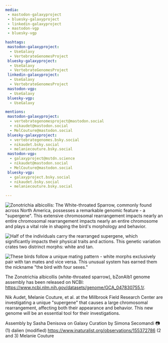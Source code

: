 ```yaml
---
media:
 - mastodon-galaxyproject
 - bluesky-galaxyproject
 - linkedin-galaxyproject
 - mastodon-vgp
 - bluesky-vgp

hashtags:
 mastodon-galaxyproject:
  - UseGalaxy
  - VertebrateGenomesProject
 bluesky-galaxyproject:
  - UseGalaxy
  - VertebrateGenomesProject
 linkedin-galaxyproject:
  - UseGalaxy
  - VertebrateGenomesProject
 mastodon-vgp:
  - UseGalaxy
 bluesky-vgp:
  - UseGalaxy

mentions:
 mastodon-galaxyproject:
  - vertebrategenomesproject@mastodon.social
  - nikaudet@mastodon.social
  - MelCouture@mastodon.social
 bluesky-galaxyproject:
  - vertebrategenomes.bsky.social
  - nikaudet.bsky.social
  - melaniecouture.bsky.social
 mastodon-vgp:
  - galaxyproject@mstdn.science
  - nikaudet@mastodon.social
  - MelCouture@mastodon.social
 bluesky-vgp:
  - galaxyproject.bsky.social
  - nikaudet.bsky.social
  - melaniecouture.bsky.social

---
```


![Zonotrichia albicollis: The White-throated Sparrow, commonly found across North America, possesses a remarkable genomic feature - a "supergene". This extensive chromosomal rearrangement impacts nearly an entire chromosomal rearrangement impacts nearly an entire chromosome and plays a vital role in shaping the bird's morphology and behavior.](https://genomeark.s3.amazonaws.com/species/Zonotrichia_albicollis/bZonAlb1/img/bZonAlb1_1.png)

![Half of the individuals carry the rearranged supergene, which significantly impacts their physical traits and actions. This genetic variation crates two distrinct morphs: white and tan.](https://genomeark.s3.amazonaws.com/species/Zonotrichia_albicollis/bZonAlb1/img/bZonAlb1_2.png)

![These birds follow a unique mating pattern - white morphs exclusively pair with tan mates and vice versa. This unusual system has earned them the nickname "the bird with four sexes."](https://genomeark.s3.amazonaws.com/species/Zonotrichia_albicollis/bZonAlb1/img/bZonAlb1_3.png)


The Zonotrichia albicollis (white-throated sparrow), bZonAlb1 genome assembly has been released on NCBI: https://www.ncbi.nlm.nih.gov/datasets/genome/GCA_047830755.1/. 


Nik Audet, Melanie Couture, et al. at the Millbrook Field Research Center are investigating a unique "supergene" that causes a large chromosomal rearrangement, affecting both their appearance and behavior. This new genome will be an essential tool for their investigations.


Assembly by Sasha Denisova on Galaxy
Curation by Simona Secomandi
📷 
(1) dalien (modified) https://www.inaturalist.org/observations/155372786
(2 and 3) Melanie Couture
